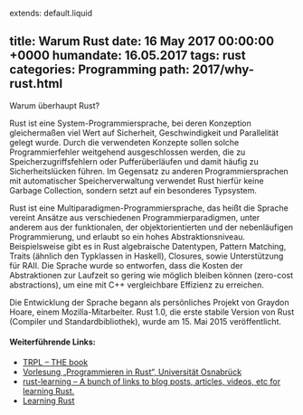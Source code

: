 extends: default.liquid

title: Warum Rust
date:       16 May 2017 00:00:00 +0000
humandate:  16.05.2017
tags: rust
categories: Programming
path: 2017/why-rust.html
---
Warum überhaupt Rust? 

Rust ist eine System-Programmiersprache, bei deren Konzeption gleichermaßen viel Wert auf Sicherheit, Geschwindigkeit und Parallelität gelegt wurde. Durch die verwendeten Konzepte sollen solche Programmierfehler weitgehend ausgeschlossen werden, die zu Speicherzugriffsfehlern oder Pufferüberläufen und damit häufig zu Sicherheitslücken führen. Im Gegensatz zu anderen Programmiersprachen mit automatischer Speicherverwaltung verwendet Rust hierfür keine Garbage Collection, sondern setzt auf ein besonderes Typsystem.

Rust ist eine Multiparadigmen-Programmiersprache, das heißt die Sprache vereint Ansätze aus verschiedenen Programmierparadigmen, unter anderem aus der funktionalen, der objektorientierten und der nebenläufigen Programmierung, und erlaubt so ein hohes Abstraktionsniveau. Beispielsweise gibt es in Rust algebraische Datentypen, Pattern Matching, Traits (ähnlich den Typklassen in Haskell), Closures, sowie Unterstützung für RAII. Die Sprache wurde so entworfen, dass die Kosten der Abstraktionen zur Laufzeit so gering wie möglich bleiben können (zero-cost abstractions), um eine mit C++ vergleichbare Effizienz zu erreichen.

Die Entwicklung der Sprache begann als persönliches Projekt von Graydon Hoare, einem Mozilla-Mitarbeiter.
Rust 1.0, die erste stabile Version von Rust (Compiler und Standardbibliothek), wurde am 15. Mai 2015 veröffentlicht.



#### Weiterführende Links:
* [TRPL – THE book](http://rust-lang.github.io/book/index.html)
* [Vorlesung „Programmieren in Rust“, Universität Osnabrück](https://github.com/LukasKalbertodt/programmieren-in-rust)
* [rust-learning – A bunch of links to blog posts, articles, videos, etc for learning Rust.](https://github.com/ctjhoa/rust-learning)
* [Learning Rust](https://medium.com/learning-rust)